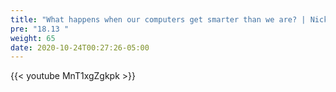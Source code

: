 ```yaml
---
title: "What happens when our computers get smarter than we are? | Nick Bostrom"
pre: "18.13 "
weight: 65
date: 2020-10-24T00:27:26-05:00
---
```


{{< youtube MnT1xgZgkpk >}}


